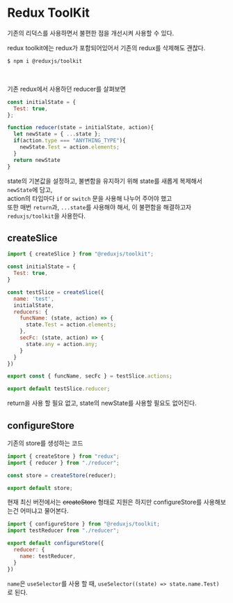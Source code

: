 # Redux ToolKit

기존의 리덕스를 사용하면서 불편한 점을 개선시켜 사용할 수 있다.

redux toolkit에는 redux가 포함되어있어서 기존의 redux를 삭제해도 괜찮다.

```bash
$ npm i @reduxjs/toolkit
```

<br>

기존 redux에서 사용하던 reducer를 살펴보면

```js
const initialState = {
  Test: true,
};

function reducer(state = initialState, action){
  let newState = { ...state };
  if(action.type === "ANYTHING_TYPE"){
    newState.Test = action.elements;
  }
  return newState
}
```

state의 기본값을 설정하고, 불변함을 유지하기 위해 state를 새롭게 복제해서 `newState`에 담고,  
action의 타입마다 `if` or `switch` 문을 사용해 나누어 주어야 했고  
또한 매번 `return`과, `...state`를 사용해야 해서, 이 불편함을 해결하고자 `reduxjs/toolkit`을 사용한다.

## createSlice

```js
import { createSlice } from "@reduxjs/toolkit";

const initialState = {
  Test: true,
}

const testSlice = createSlice({
  name: 'test',
  initialState,
  reducers: {
    funcName: (state, action) => {
      state.Test = action.elements;
    },
    secFc: (state, action) => {
      state.any = action.any;
    }
  }
})

export const { funcName, secFc } = testSlice.actions;

export default testSlice.reducer;
```

return을 사용 할 필요 없고, state의 newState를 사용할 필요도 없어진다.

## configureStore

기존의 store를 생성하는 코드

```js
import { createStore } from "redux";
import { reducer } from "./reducer";

const store = createStore(reducer);

export default store;
```

현재 최신 버전에서는 ~~createStore~~ 형태로 지원은 하지만 configureStore를 사용해보는건 어떠냐고 물어본다.

```js
import { configureStore } from "@reduxjs/toolkit;
import testReducer from "./reducer";

export default configureStore({
  reducer: {
    name: testReducer,
  }
})
```

`name`은 `useSelector`를 사용 할 때, `useSelector((state) => state.name.Test)` 로 된다.